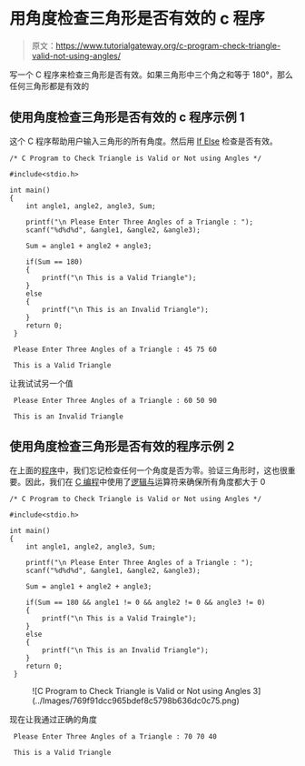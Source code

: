 # 用角度检查三角形是否有效的 c 程序

> 原文：<https://www.tutorialgateway.org/c-program-check-triangle-valid-not-using-angles/>

写一个 C 程序来检查三角形是否有效。如果三角形中三个角之和等于 180°，那么任何三角形都是有效的

## 使用角度检查三角形是否有效的 c 程序示例 1

这个 C 程序帮助用户输入三角形的所有角度。然后用 [If Else](https://www.tutorialgateway.org/if-else-statement-in-c/) 检查是否有效。

```
/* C Program to Check Triangle is Valid or Not using Angles */

#include<stdio.h>

int main()
{
	int angle1, angle2, angle3, Sum;

  	printf("\n Please Enter Three Angles of a Triangle : ");
  	scanf("%d%d%d", &angle1, &angle2, &angle3);

  	Sum = angle1 + angle2 + angle3;

  	if(Sum == 180)
  	{
  		printf("\n This is a Valid Triangle");
 	}
	else
	{
		printf("\n This is an Invalid Triangle");
	}  
 	return 0;
 }
```

```
 Please Enter Three Angles of a Triangle : 45 75 60

 This is a Valid Triangle
```

让我试试另一个值

```
 Please Enter Three Angles of a Triangle : 60 50 90

 This is an Invalid Triangle
```

## 使用角度检查三角形是否有效的程序示例 2

在上面的[程序](https://www.tutorialgateway.org/c-programming-examples/)中，我们忘记检查任何一个角度是否为零。验证三角形时，这也很重要。因此，我们在 [C 编程](https://www.tutorialgateway.org/c-programming/)中使用了[逻辑与](https://www.tutorialgateway.org/logical-operators-in-c/)运算符来确保所有角度都大于 0

```
/* C Program to Check Triangle is Valid or Not using Angles */

#include<stdio.h>

int main()
{
	int angle1, angle2, angle3, Sum;

  	printf("\n Please Enter Three Angles of a Triangle : ");
  	scanf("%d%d%d", &angle1, &angle2, &angle3);

  	Sum = angle1 + angle2 + angle3;

  	if(Sum == 180 && angle1 != 0 && angle2 != 0 && angle3 != 0)
  	{
  		printf("\n This is a Valid Traingle");
 	}
	else
	{
		printf("\n This is an Invalid Triangle");
	}  
 	return 0;
 }
```

<figure class="wp-block-image">![C Program to Check Triangle is Valid or Not using Angles 3](../Images/769f91dcc965bdef8c5798b636dc0c75.png)</figure>

现在让我通过正确的角度

```
 Please Enter Three Angles of a Triangle : 70 70 40

 This is a Valid Triangle
```